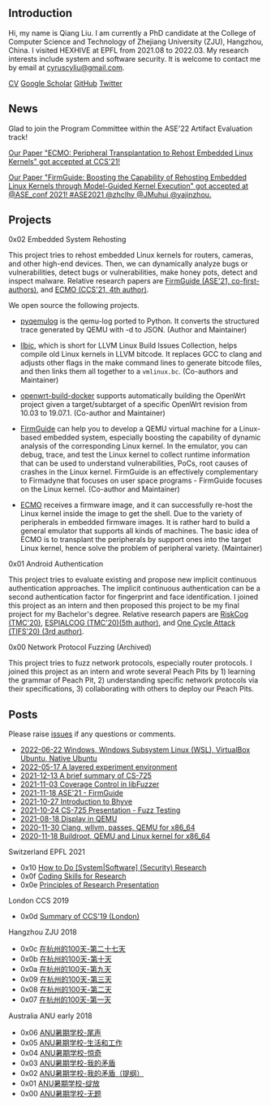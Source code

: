 ## Introduction

Hi, my name is Qiang Liu. I am currently a PhD candidate at the College of
Computer Science and Technology of Zhejiang University (ZJU), Hangzhou, China. I
visited HEXHIVE at EPFL from 2021.08 to 2022.03. My research interests include
system and software security. It is welcome to contact me by email at
cyruscyliu@gmail.com.

[CV](./Qiang_s_CV.pdf)
[Google Scholar](https://scholar.google.com/citations?user=fa1uB2sAAAAJ&hl=en)
[GitHub](https://github.com/cyruscyliu)
[Twitter](https://www.twitter.com/qiangliu717)

## News

Glad to join the Program Committee within the ASE'22 Artifact Evaluation track! 

[Our Paper "ECMO: Peripheral Transplantation to Rehost Embedded Linux Kernels"
got accepted at
CCS'21!](https://twitter.com/qiangliu717/status/1440590703067758592)

[Our Paper "FirmGuide: Boosting the Capability of Rehosting Embedded
Linux Kernels through Model-Guided Kernel Execution" got accepted at
@ASE_conf 2021! #ASE2021 @zhclhy @JMuhui
@yajinzhou.](https://twitter.com/qiangliu717/status/1413674256152637441?s=20)

## Projects

0x02 Embedded System Rehosting

This project tries to rehost embedded Linux kernels for routers, cameras, and
other high-end devices. Then, we can dynamically analyze bugs or
vulnerabilities, detect bugs or vulnerabilities, make honey pots, detect and
inspect malware. Relative research papers are [FirmGuide (ASE'21,
co-first-authors)](./papers/firmguide-ase21.pdf), and [ECMO (CCS'21, 4th
author)](./papers/ecmo-ccs21.pdf).

We open source the following projects.

+ [pyqemulog](https://github.com/cyruscyliu/pyqemulog) is the qemu-log ported to
Python. It converts the structured trace generated by QEMU with -d to JSON.
(Author and Maintainer)

+ [llbic](https://github.com/cyruscyliu/llbic), which is short for LLVM Linux
Build Issues Collection, helps compile old Linux kernels in LLVM bitcode. It
replaces GCC to clang and adjusts other flags in the make command lines to
generate bitcode files, and then links them all together to a `vmlinux.bc`.
(Co-authors and Maintainer)

+ [openwrt-build-docker](https://github.com/cyruscyliu/openwrt-build-docker)
supports automatically building the OpenWrt project given a target/subtarget of
a specific OpenWrt revision from 10.03 to 19.07.1. (Co-author and Maintainer)

+ [FirmGuide](https://github.com/cyruscyliu/firmguide) can help you to develop a
QEMU virtual machine for a Linux-based embedded system, especially boosting the
capability of dynamic analysis of the corresponding Linux kernel. In the
emulator, you can debug, trace, and test the Linux kernel to collect runtime
information that can be used to understand vulnerabilities, PoCs, root causes of
crashes in the Linux kernel. FirmGuide is an effectively complementary to
Firmadyne that focuses on user space programs - FirmGuide focuses on the Linux
kernel. (Co-author and Maintainer)

+ [ECMO](https://github.com/valour01/ecmo) receives a firmware image, and it can
successfully re-host the Linux kernel inside the image to get the shell.  Due to
the variety of peripherals in embedded firmware images. It is rather hard to
build a general emulator that supports all kinds of machines. The basic idea of
ECMO is to transplant the peripherals by support ones into the target Linux
kernel, hence solve the problem of peripheral variety. (Maintainer)

0x01 Android Authentication

This project tries to evaluate existing and propose new implicit continuous
authentication approaches. The implicit continuous authentication can be a
second authentication factor for fingerprint and face identification. I joined
this project as an intern and then proposed this project to be my final project
for my Bachelor's degree. Relative research papers are [RiskCog
(TMC'20)](./papers/riskcog-tmc20.pdf), [ESPIALCOG (TMC'20)(5th
author)](./papers/espialcog-tmc20.pdf), and [One Cycle Attack (TIFS'20) (3rd
author)](./papers/one-cycle-attack-tifs20.pdf).

0x00 Network Protocol Fuzzing (Archived)

This project tries to fuzz network protocols, especially router protocols. I
joined this project as an intern and wrote several Peach Pits by 1) learning the
grammar of Peach Pit, 2) understanding specific network protocols via their
specifications, 3) collaborating with others to deploy our Peach Pits.

## Posts

Please raise [issues](https://github.com/cyruscyliu/cyruscyliu.github.io/issues)
if any questions or comments.

+ [2022-06-22 Windows, Windows Subsystem Linux (WSL), VirtualBox Ubuntu, Native Ubuntu](posts/2022-06-22-wsl-vm-native-machine.md)
+ [2022-05-17 A layered experiment environment](posts/2022-05-17-vm-docker-pythonenv.md)
+ [2021-12-13 A brief summary of CS-725](posts/2021-12-13-Summary-of-CS725.md)
+ [2021-11-03 Coverage Control in libFuzzer](./posts/2021-11-02-libFuzzer-cov-control.md)
+ [2021-11-18 ASE'21 - FirmGuide](./posts/2021-11-15-ase-firmguide.md)
+ [2021-10-27 Introduction to Bhyve](./posts/2021-10-27-introduction-to-bhyve.md)
+ [2021-10-24 CS-725 Presentation - Fuzz Testing](./posts/2021-10-22-fuzzing-presentation.md)
+ [2021-08-18 Display in QEMU](./posts/2021-08-18-Display-in-QEMU.md)
+ [2020-11-30 Clang, wllvm, passes, QEMU for x86_64](./posts/2020-11-30-wllvm-clang-qemu-x86_64.md)
+ [2020-11-18 Buildroot, QEMU and Linux kernel for x86_64](./posts/2020-11-18-buildroot-qemu-x86_64.md)

Switzerland EPFL 2021

* 0x10 [How to Do [System|Software] (Security) Research](posts/2021-09-07-Research-Philosophy.md)
* 0x0f [Coding Skills for Research](posts/2021-09-03-Summary-Research-SE.md)
* 0x0e [Principles of Research Presentation](posts/2021-08-27-Principle-of-Presentation.md)

London CCS 2019

* 0x0d [Summary of CCS'19 (London)](./posts/2019-11-23-CCS-London-Summary.md)

Hangzhou ZJU 2018

* 0x0c [在杭州的100天-第二十七天](./posts/2018-04-07-在杭州的100天-第二十七天.md)
* 0x0b [在杭州的100天-第十天](./posts/2018-03-28-在杭州的100天-第十天.md)
* 0x0a [在杭州的100天-第九天](./posts/2018-03-11-在杭州的100天-第九天.md)
* 0x09 [在杭州的100天-第三天](./posts/2018-03-10-在杭州的100天-第三天.md)
* 0x08 [在杭州的100天-第二天](./posts/2018-03-08-在杭州的100天-第二天.md)
* 0x07 [在杭州的100天-第一天](./posts/2018-03-08-在杭州的100天-第一天.md)

Australia ANU early 2018

* 0x06 [ANU暑期学校-尾声](./posts/2018-02-07-ANU暑期学校-尾声.md)
* 0x05 [ANU暑期学校-生活和工作](./posts/2018-02-07-ANU暑期学校-生活和工作.md)
* 0x04 [ANU暑期学校-惊奇](./posts/2018-01-21-ANU暑期学校-惊奇.md)
* 0x03 [ANU暑期学校-我的矛盾](./posts/2018-02-01-ANU暑期学校-我的矛盾.md)
* 0x02 [ANU暑期学校-我的矛盾（提纲）](./posts/2018-01-19-ANU暑期学校-我的矛盾（提纲）.md)
* 0x01 [ANU暑期学校-绽放](./posts/2018-01-24-ANU暑期学校-绽放.md)
* 0x00 [ANU暑期学校-无题](./posts/2018-01-23-ANU暑期学校-无题.md)
